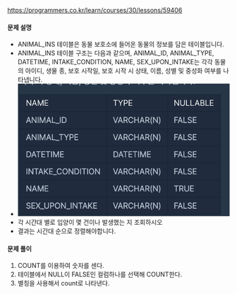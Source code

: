 https://programmers.co.kr/learn/courses/30/lessons/59406
#### 문제 설명
- ANIMAL_INS 테이블은 동물 보호소에 들어온 동물의 정보를 담은 테이블입니다. 
- ANIMAL_INS 테이블 구조는 다음과 같으며, ANIMAL_ID, ANIMAL_TYPE, DATETIME, INTAKE_CONDITION, NAME, SEX_UPON_INTAKE는 각각 동물의 아이디, 생물 종, 보호 시작일, 보호 시작 시 상태, 이름, 성별 및 중성화 여부를 나타냅니다.
- <img src="./animalIn.png" width="500" height="300"/>
- 각 시간대 별로 입양이 몇 건이나 발생했는 지 조회하시오
- 결과는 시간대 순으로 정렬해야합니다.

#### 문제 풀이
1. COUNT를 이용하여 숫자를 센다.
2. 테이블에서 NULL이 FALSE인 컬럼하나를 선택해 COUNT한다.
3. 별칭을 사용해서 count로 나타낸다.



